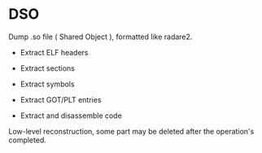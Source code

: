 # DSO
Dump .so file ( Shared Object ), formatted like radare2.

- Extract ELF headers

- Extract sections

- Extract symbols

- Extract GOT/PLT entries

- Extract and disassemble code

Low-level reconstruction, some part may be deleted after the operation's completed.

